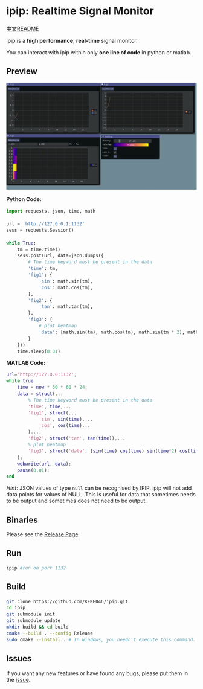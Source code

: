 # ipip: Realtime Signal Monitor

[中文README](README.zh.md)

ipip is a **high performance**, **real-time** signal monitor.

You can interact with ipip within only **one line of code** in python or matlab.

## Preview

![](ipip.gif)

**Python Code:**

```python
import requests, json, time, math

url = 'http://127.0.0.1:1132'
sess = requests.Session()

while True:
    tm = time.time()
    sess.post(url, data=json.dumps({
        # The time keyword must be present in the data
        'time': tm,
        'fig1': {
            'sin': math.sin(tm),
            'cos': math.cos(tm),
        },
        'fig2': {
            'tan': math.tan(tm),
        },
        'fig3': {
            # plot heatmap
            'data': [math.sin(tm), math.cos(tm), math.sin(tm * 2), math.cos(tm * 2)]
        }
    }))
    time.sleep(0.01)
```

**MATLAB Code:**

```matlab
url='http://127.0.0:1132';
while true
    time = now * 60 * 60 * 24;
    data = struct(...
        % The time keyword must be present in the data
        'time', time,...
        'fig1', struct(...
            'sin', sin(time),...
            'cos', cos(time)...
        )...,
        'fig2', struct('tan', tan(time)),...
        % plot heatmap
        'fig3', struct('data', [sin(time) cos(time) sin(time*2) cos(time*2)]),...
    );
    webwrite(url, data);
    pause(0.01);
end
```

*Hint*: JSON values of type `null` can be recognised by IPIP. ipip will not add data points for values of NULL. This is useful for data that sometimes needs to be output and sometimes does not need to be output.

## Binaries

Please see the [Release Page](https://github.com/KEKE046/ipip/releases)

## Run

```bash
ipip #run on port 1132
```

## Build

```bash
git clone https://github.com/KEKE046/ipip.git
cd ipip
git submodule init
git submodule update
mkdir build && cd build
cmake --build . --config Release
sudo cmake --install . # In windows, you needn't execute this command. you can find the executable file in folder build/bin
```

## Issues

If you want any new features or have found any bugs, please put them in the [issue](https://github.com/KEKE046/ipip/issues/new).
